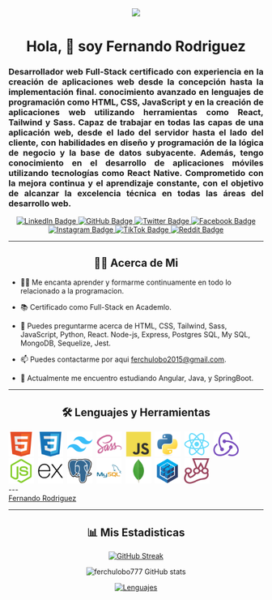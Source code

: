 <div id="header" align="center">
    <img src="https://res.cloudinary.com/dpvzlh1zv/image/upload/v1687727452/Brown_Wood_Minimalist_Profile_LinkedIn_Banner_o5fmin.png" width="1200">
    <h1 align="center">Hola, 👋 soy Fernando Rodriguez</h1>
    <h3 align="justify">Desarrollador web Full-Stack certificado con experiencia en la creación de aplicaciones web desde la concepción hasta la implementación final. conocimiento avanzado en lenguajes de programación como HTML, CSS, JavaScript y en la creación de aplicaciones web utilizando herramientas como React, Tailwind y Sass. Capaz de trabajar en todas las capas de una aplicación web, desde el lado del servidor hasta el lado del cliente, con habilidades en diseño y programación de la lógica de negocio y la base de datos subyacente. Además, tengo conocimiento en el desarrollo de aplicaciones móviles utilizando tecnologías como React Native. Comprometido con la mejora continua y el aprendizaje constante, con el objetivo de alcanzar la excelencia técnica en todas las áreas del desarrollo web.</h3>
</div>
<div id="badges" align="center">
        <a href="https://www.linkedin.com/in/ferchulobo777/" target="_blank">
            <img src="https://img.shields.io/badge/LinkedIn-0077B5?style=for-the-badge&logo=linkedin&logoColor=white" alt="LinkedIn Badge">
        </a>
        <a href="https://github.com/Ferchulobo777" target="_blank">
            <img src="https://img.shields.io/badge/GitHub-100000?style=for-the-badge&logo=github&logoColor=white" alt="GitHub Badge">
        </a>
        <a href="https://twitter.com/Ferchulobo777" target="_blank">
            <img src="https://img.shields.io/badge/Twitter-1DA1F2?style=for-the-badge&logo=twitter&logoColor=white" alt="Twitter Badge">
        </a>
        <a href="https://www.facebook.com/Ferchulobo777/" target="_blank">
            <img src="https://img.shields.io/badge/Facebook-1877F2?style=for-the-badge&logo=facebook&logoColor=white" alt="Facebook Badge">
        </a>
        <a href="https://www.instagram.com/ferchulobo777/" target="_blank">
            <img src="https://img.shields.io/badge/Instagram-E4405F?style=for-the-badge&logo=instagram&logoColor=white" alt="Instagram Badge">
        </a>
        <a href="https://www.tiktok.com/@ferchulobo777?lang=es" target="_blank">
            <img src="https://img.shields.io/badge/TikTok-000000?style=for-the-badge&logo=tiktok&logoColor=white" alt="TikTok Badge">
        </a>
        <a href="https://www.reddit.com/user/Ferchulobo777" target="_blank">
            <img src="https://img.shields.io/badge/Reddit-FF4500?style=for-the-badge&logo=reddit&logoColor=white" alt="Reddit Badge">
        </a>
        
</div>
    
---
<h2 align="center" >🧑‍💻 Acerca de Mi </h2>
    
- 🧑‍🎓 Me encanta aprender y formarme continuamente en todo lo relacionado a la programacion.

- 📚 Certificado como Full-Stack en Academlo.
    
- 🧠 Puedes preguntarme acerca de HTML, CSS, Tailwind, Sass, JavaScript, Python, React. Node-js, Express, Postgres SQL, My SQL, MongoDB, Sequelize, Jest.
    
- 📫 Puedes contactarme por aqui ferchulobo2015@gmail.com.
    
- 🌱 Actualmente me encuentro estudiando Angular, Java, y SpringBoot.
    
---
 <h2 align="center" >🛠️ Lenguajes y Herramientas </h2>
 <div>
            <img src="https://github.com/devicons/devicon/blob/master/icons/html5/html5-original.svg" title="HTML5" alt="HTML5" width="50" height="50"/>&nbsp;
            <img src="https://github.com/devicons/devicon/blob/master/icons/css3/css3-original.svg" title="CSS3" alt="CSS3" width="50" height="50"/>&nbsp;
            <img src="https://github.com/devicons/devicon/blob/master/icons/tailwindcss/tailwindcss-plain.svg" title="Tailwind" alt="Tailwind" width="50" height="50"/>&nbsp;
            <img src="https://github.com/devicons/devicon/blob/master/icons/sass/sass-original.svg" title="Sass" alt="Sass" width="50" height="50"/>&nbsp;
            <img src="https://github.com/devicons/devicon/blob/master/icons/javascript/javascript-original.svg" title="JavaScript" alt="JavaScript" width="50" height="50"/>&nbsp;
            <img src="https://github.com/devicons/devicon/blob/master/icons/python/python-original.svg" title="Python" alt="Python" width="50" height="50"/>&nbsp;
            <img src="https://github.com/devicons/devicon/blob/master/icons/react/react-original.svg" title="React" alt="React" width="50" height="50"/>&nbsp;
            <img src="https://github.com/devicons/devicon/blob/master/icons/redux/redux-original.svg" title="Redux" alt="Redux" width="50" height="50"/>&nbsp;
            <img src="https://github.com/devicons/devicon/blob/master/icons/nodejs/nodejs-original.svg" title="NodeJS" alt="NodeJS" width="50" height="50"/>&nbsp;
            <img src="https://github.com/devicons/devicon/blob/master/icons/express/express-original.svg" title="Express" alt="Express" width="50" height="50"/>&nbsp;
            <img src="https://github.com/devicons/devicon/blob/master/icons/postgresql/postgresql-original.svg" title="Postgres SQL" alt="Postgres SQL" width="50" height="50"/>&nbsp;
            <img src="https://github.com/devicons/devicon/blob/master/icons/mysql/mysql-original-wordmark.svg" title="My SQL" alt="My SQL" width="50" height="50"/>&nbsp;
            <img src="https://github.com/devicons/devicon/blob/master/icons/mongodb/mongodb-original.svg" title="MongoDB" alt="MongoDB" width="50" height="50"/>&nbsp;
            <img src="https://github.com/devicons/devicon/blob/master/icons/sequelize/sequelize-original.svg" title="Sequelize" alt="Sequelize" width="50" height="50"/>&nbsp;
            <img src="https://github.com/devicons/devicon/blob/master/icons/jest/jest-plain.svg" title="Jest" alt="Jest" width="50" height="50"/>&nbsp;
 </div>              
 ---
 
  <div class="badge-base LI-profile-badge" data-locale="es_ES" data-size="medium" data-theme="dark" data-type="HORIZONTAL" data-vanity="ferchulobo777" data-version="v1"><a class="badge-base__link LI-simple-link" href="https://ar.linkedin.com/in/ferchulobo777?trk=profile-badge">Fernando Rodriguez</a>
  </div>

---
 <h2 align="center">📊 Mis Estadisticas</h2>   
 <div align="center">
        
 [![GitHub Streak](https://github-readme-streak-stats.herokuapp.com?user=ferchulobo777&theme=merko&hide_border=true&locale=es&date_format=j%20M%5B%20Y%5D)](https://git.io/streak-stats)
    
 ![ferchulobo777 GitHub stats](https://github-readme-stats.vercel.app/api?username=ferchulobo777&show_icons=true&theme=merko&hide_border=true)
    
 [![Lenguajes](https://github-readme-stats.vercel.app/api/top-langs/?username=ferchulobo777&hide_progress=false&theme=merko&hide_border=true)](https://github.com/anuraghazra/github-readme-stats)
 </div>
    
